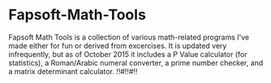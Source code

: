 # Fapsoft-Math-Tools
Fapsoft Math Tools is a collection of various math-related programs I've made either for fun or derived from excercises.
It is updated very infrequently, but as of October 2015 it includes a P Value calculator (for statistics), a Roman/Arabic numeral converter, a prime number checker, and a matrix determinant calculator. 
!!#!!#!!
